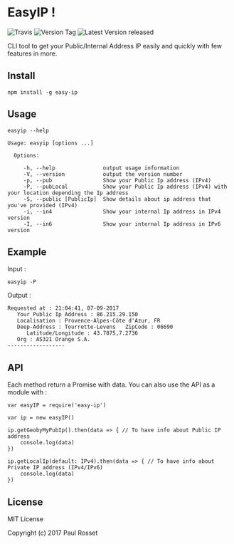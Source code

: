 # EasyIP !

![Travis](https://travis-ci.org/PaulRosset/EasyIP.svg)
![Version Tag](https://img.shields.io/github/tag/PaulRosset/EasyIP.svg)
![Latest Version released](https://img.shields.io/github/release/PaulRosset/EasyIP.svg)

CLI tool to get your Public/Internal Address IP easily and quickly with few features in more.

## Install

```
npm install -g easy-ip
```

## Usage

```
easyip --help
```

```
Usage: easyip [options ...]

  Options:

     -h, --help               output usage information
     -V, --version            output the version number
     -p, --pub                Show your Public Ip address (IPv4)
     -P, --pubLocal           Show your Public Ip address (IPv4) with your location depending the Ip address
     -S, --public [PublicIp]  Show details about ip address that you've provided (IPv4)
     -i, --in4                Show your internal Ip address in IPv4 version
     -I, --in6                Show your internal Ip address in IPv6 version
```

## Example

Input :

```
easyip -P
```

Output : 
```
Requested at : 21:04:41, 07-09-2017
   Your Public Ip Address : 86.215.29.150
   Localisation : Provence-Alpes-Côte d'Azur, FR
   Deep-Address : Tourrette-Levens   ZipCode : 06690
      Latitude/Longitude : 43.7875,7.2736
   Org : AS321 Orange S.A.
------------------
```


## API

Each method return a Promise with data.
You can also use the API as a module with : 

```
var easyIP = require('easy-ip')

var ip = new easyIP()

ip.getGeobyMyPubIp().then(data => { // To have info about Public IP address
    console.log(data)
})

ip.getLocalIp(default: IPv4).then(data => { // To have info about Private IP address (IPv4/IPv6)
    console.log(data)
})
```

## License

MIT License

Copyright (c) 2017 Paul Rosset